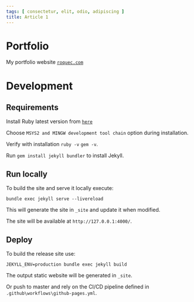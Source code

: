 ```yaml
---
tags: [ consectetur, elit, odio, adipiscing ]
title: Article 1
---
```


# Portfolio

My portfolio website [`roquec.com`](https://roquec.com/)

# Development

## Requirements

Install Ruby latest version from [`here`](https://rubyinstaller.org/)

Choose `MSYS2 and MINGW development tool chain` option during installation.

Verify with installation `ruby -v` `gem -v`.

Run `gem install jekyll bundler` to install Jekyll.

## Run locally

To build the site and serve it locally execute:

```
bundle exec jekyll serve --livereload
```

This will generate the site in `_site` and update it when modified.

The site will be available at `http://127.0.0.1:4000/`.

## Deploy

To build the release site use:

```
JEKYLL_ENV=production bundle exec jekyll build
```

The output static website will be generated in `_site`.

Or push to master and rely on the CI/CD pipeline defined in `.github\workflows\github-pages.yml`.
